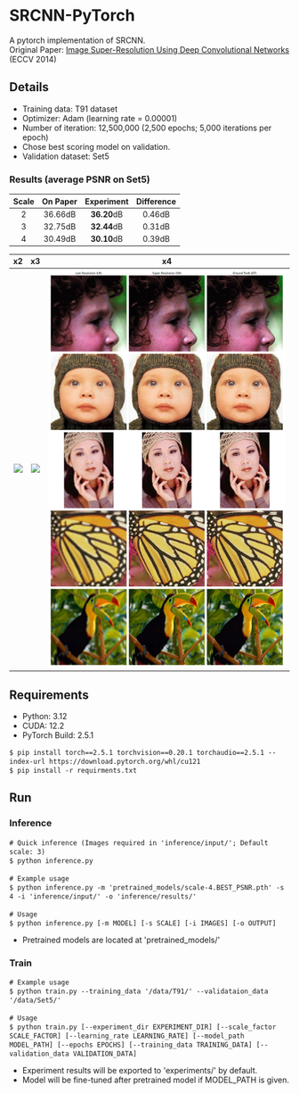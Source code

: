 # SRCNN-PyTorch
A pytorch implementation of SRCNN.\
Original Paper: [Image Super-Resolution Using Deep Convolutional Networks](https://arxiv.org/abs/1501.00092) (ECCV 2014)

## Details
- Training data: T91 dataset
- Optimizer: Adam (learning rate = 0.00001)
- Number of iteration: 12,500,000 (2,500 epochs; 5,000 iterations per epoch)
- Chose best scoring model on validation.
- Validation dataset: Set5

### Results (average PSNR on Set5)
| Scale | On Paper | Experiment | Difference |
| :---: | :---: | :---: | :---: |
| 2 | 36.66dB | **36.20**dB | 0.46dB | 
| 3 | 32.75dB | **32.44**dB | 0.31dB |
| 4 | 30.49dB | **30.10**dB | 0.39dB |

| x2 | x3 | x4 |
| :---: | :---: | :---: |
| <img src = 'figs/scale-2.BEST_PSNR.png'> | <img src = 'figs/scale-3.BEST_PSNR.png'> | <img src = 'figs/scale-4.BEST_PSNR.png'> |

## Requirements
- Python: 3.12
- CUDA: 12.2
- PyTorch Build: 2.5.1
```shell
$ pip install torch==2.5.1 torchvision==0.20.1 torchaudio==2.5.1 --index-url https://download.pytorch.org/whl/cu121
$ pip install -r requirments.txt
```

## Run
### Inference
```shell
# Quick inference (Images required in 'inference/input/'; Default scale: 3)
$ python inference.py 

# Example usage
$ python inference.py -m 'pretrained_models/scale-4.BEST_PSNR.pth' -s 4 -i 'inference/input/' -o 'inference/results/'

# Usage
$ python inference.py [-m MODEL] [-s SCALE] [-i IMAGES] [-o OUTPUT]
```
- Pretrained models are located at 'pretrained_models/'

### Train
```shell
# Example usage
$ python train.py --training_data '/data/T91/' --validataion_data '/data/Set5/'

# Usage
$ python train.py [--experiment_dir EXPERIMENT_DIR] [--scale_factor SCALE_FACTOR] [--learning_rate LEARNING_RATE] [--model_path MODEL_PATH] [--epochs EPOCHS] [--training_data TRAINING_DATA] [--validation_data VALIDATION_DATA]
```
- Experiment results will be exported to 'experiments/' by default.
- Model will be fine-tuned after pretrained model if MODEL_PATH is given.